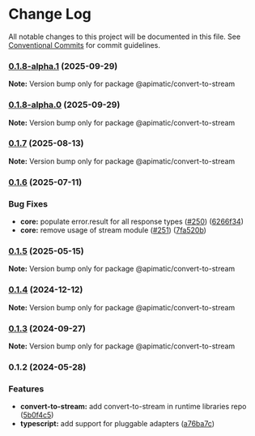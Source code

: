 # Change Log

All notable changes to this project will be documented in this file.
See [Conventional Commits](https://conventionalcommits.org) for commit guidelines.

### [0.1.8-alpha.1](https://github.com/apimatic/apimatic-js-runtime/compare/@apimatic/convert-to-stream@0.1.7...@apimatic/convert-to-stream@0.1.8-alpha.1) (2025-09-29)

**Note:** Version bump only for package @apimatic/convert-to-stream

### [0.1.8-alpha.0](https://github.com/apimatic/apimatic-js-runtime/compare/@apimatic/convert-to-stream@0.1.7...@apimatic/convert-to-stream@0.1.8-alpha.0) (2025-09-29)

**Note:** Version bump only for package @apimatic/convert-to-stream

### [0.1.7](https://github.com/apimatic/apimatic-js-runtime/compare/@apimatic/convert-to-stream@0.1.6...@apimatic/convert-to-stream@0.1.7) (2025-08-13)

**Note:** Version bump only for package @apimatic/convert-to-stream

### [0.1.6](https://github.com/apimatic/apimatic-js-runtime/compare/@apimatic/convert-to-stream@0.1.5...@apimatic/convert-to-stream@0.1.6) (2025-07-11)

### Bug Fixes

- **core:** populate error.result for all response types ([#250](https://github.com/apimatic/apimatic-js-runtime/issues/250)) ([6266f34](https://github.com/apimatic/apimatic-js-runtime/commit/6266f34bfb4cbfae2ade0958923aa55c0a81826b))
- **core:** remove usage of stream module ([#251](https://github.com/apimatic/apimatic-js-runtime/issues/251)) ([7fa520b](https://github.com/apimatic/apimatic-js-runtime/commit/7fa520b5ee272ba0301d03eda8a2a11e29878c8a))

### [0.1.5](https://github.com/apimatic/apimatic-js-runtime/compare/@apimatic/convert-to-stream@0.1.4...@apimatic/convert-to-stream@0.1.5) (2025-05-15)

**Note:** Version bump only for package @apimatic/convert-to-stream

### [0.1.4](https://github.com/apimatic/apimatic-js-runtime/compare/@apimatic/convert-to-stream@0.1.3...@apimatic/convert-to-stream@0.1.4) (2024-12-12)

**Note:** Version bump only for package @apimatic/convert-to-stream

### [0.1.3](https://github.com/apimatic/apimatic-js-runtime/compare/@apimatic/convert-to-stream@0.1.2...@apimatic/convert-to-stream@0.1.3) (2024-09-27)

**Note:** Version bump only for package @apimatic/convert-to-stream

### 0.1.2 (2024-05-28)

### Features

- **convert-to-stream:** add convert-to-stream in runtime libraries repo ([5b0f4c5](https://github.com/apimatic/apimatic-js-runtime/commit/5b0f4c5d9c84c0330ffa2feb98390c43d470909f))
- **typescript:** add support for pluggable adapters ([a76ba7c](https://github.com/apimatic/apimatic-js-runtime/commit/a76ba7cbf2602bdc48b758816000330429ac4972))
